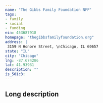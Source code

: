 ```yaml
---
name: "The Gibbs Family Foundation NFP"
tags:
- family
- social
- funding
ein: 453687918
homepage: "thegibbsfamilyfoundation.org"
address: |
 3159 N Honore Street, \nChicago, IL 60657
state: "IL"
city: "Chicago"
lng: -87.674286
lat: 41.93931
description: ""
is_501c3: 
---
```


## Long description


